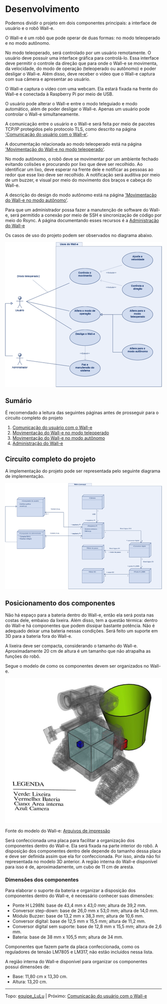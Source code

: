 # Desenvolvimento

Podemos dividir o projeto em dois componentes principais: a interface de usuário e o robô Wall-e.

O Wall-e é um robô que pode operar de duas formas: no modo teleoperado e no modo autônomo.

No modo teleoperado, será controlado por um usuário remotamente. O usuário deve possuir uma interface gráfica para controlá-lo. Essa interface deve permitir o controle da direção que para onde o Wall-e se movimenta, da velocidade, do modo de operação (teleoperado ou autônomo) e poder desligar o Wall-e. Além disso, deve receber o vídeo que o Wall-e captura com sua câmera e apresentar ao usuário.

O Wall-e captura o vídeo com uma webcam. Ela estará fixada na frente do Wall-e e conectada à Raspberry Pi por meio de USB.

O usuário pode alterar o Wall-e entre o modo teleguiado e modo automático, além de poder desligar o Wall-e. Apenas um usuário pode controlar o Wall-e simultaneamente.

A comunicação entre o usuário e o Wall-e será feita por meio de pacotes TCP/IP protegidos pelo protocolo TLS, como descrito na página ['Comunicação do usuário com o Wall-e'](comunicacao.md).

A documentação relacionada ao modo teleoperado está na página ['Movimentação do Wall-e no modo teleoperado'](movimentacao.md).

No modo autônomo, o robô deve se movimentar por um ambiente fechado evitando colisões e procurando por lixo que deve ser recolhido. Ao identificar um lixo, deve esperar na frente dele e notificar as pessoas ao redor que esse lixo deve ser recolhido. A notificação será auditiva por meio de um buzzer, e visual por meio do movimento dos braços e cabeça do Wall-e.

A descrição do design do modo autônomo está na página ['Movimentação do Wall-e no modo autônomo'](autonomo.md).

Para que um administrador possa fazer a manutenção de software do Wall-e, será permitido a conexão por meio de SSH e sincronização de código por meio do Rsync. A página documentando esses recursos é a [Administração do Wall-e](administracao.md)

Os casos de uso do projeto podem ser observados no diagrama abaixo.

![Diagrama casos de uso](diagramas/casos-de-uso.svg)


## Sumário

É recomendado a leitura das seguintes páginas antes de prosseguir para o circuito completo do projeto

1) [Comunicação do usuário com o Wall-e](comunicacao.md)
2) [Movimentação do Wall-e no modo teleoperado](movimentacao.md)
3) [Movimentação do Wall-e no modo autônomo](autonomo.md)
4) [Administração do Wall-e](manutencao.md)


## Circuito completo do projeto

A implementação do projeto pode ser representada pelo seguinte diagrama de implementação.

![Diagram implementação](diagramas/implementacao.svg)


## Posicionamento dos componentes

Não há espaço para a bateria dentro do Wall-e, então ela será posta nas costas dele, embaixo da lixeira. Além disso, tem a questão térmica: dentro do Wall-e há componentes que podem dissipar bastante potência. Não é adequado deixar uma bateria nessas condições. Será feito um suporte em 3D para a bateria fora do Wall-e.

A lixeira deve ser compacta, considerando o tamanho do Wall-e. Aproximadamente 20 cm de altura é um tamanho que não atrapalha as funções do robô.

Segue o modelo de como os componentes devem ser organizados no Wall-e.

![Modelo de posicionamento](img/modelo-posicionamento.png)

Fonte do modelo do Wall-e: [Arquivos de impressão](https://drive.google.com/drive/folders/1OQ6YMb921c41Y6ldHbr-t6RvSBLLQeH1)

Será confeccionada uma placa para facilitar a organização dos componentes dentro do Wall-e. Ela será fixada na parte interior do robô. A disposição dos componentes dentro dele depende do tamanho dessa placa e deve ser definida assim que ela for confeccionada. Por isso, ainda não foi representada no modelo 3D anterior. A região interna do Wall-e disponível para isso é de, aproximadamente, um cubo de 11 cm de aresta.


### Dimensões dos componentes

Para elaborar o suporte da bateria e organizar a disposição dos componentes dentro do Wall-e, é necessário conhecer suas dimensões:

- Ponte H L298N: base de 43,4 mm x 43,0 mm; altura de 39,2 mm.
- Conversor step-down: base de 26,0 mm x 53,0 mm; altura de 14,0 mm.
- Módulo Buzzer: base de 13,2 mm x 38,3 mm; altura de 10,6 mm.
- Conversor digital: base de 12,5 mm x 15,5 mm; altura de 11,2 mm.
- Conversor digital sem suporte: base de 12,8 mm x 15,5 mm; altura de 2,6 mm.
- Bateria: base de 38 mm x 105,5 mm; altura de 34 mm.

Componentes que fazem parte da placa confeccionada, como os reguladores de tensão LM7805 e LM317, não estão incluídos nessa lista.

A região interna do Wall-e disponível para organizar os componentes possui dimensões de:

- Base: 11,80 cm x 13,30 cm.
- Altura: 13,20 cm.


---
Topo: [equipe_LuLu](../README.md) | Próximo: [Comunicação do usuário com o Wall-e](comunicacao.md)
